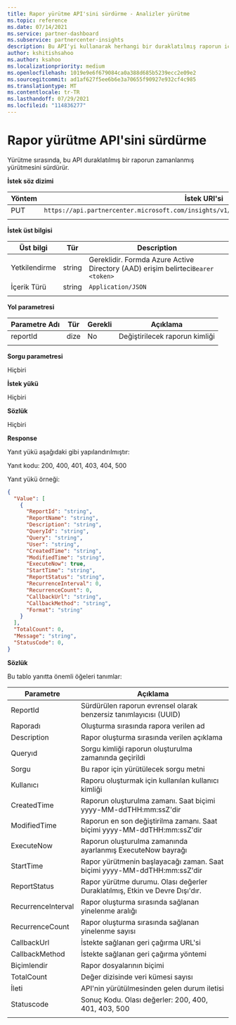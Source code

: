 ```yaml
---
title: Rapor yürütme API'sini sürdürme - Analizler yürütme
ms.topic: reference
ms.date: 07/14/2021
ms.service: partner-dashboard
ms.subservice: partnercenter-insights
description: Bu API'yi kullanarak herhangi bir duraklatılmış raporun içgörülerde yürütülmesini İş Ortağı Merkezi kullanın.
author: kshitishsahoo
ms.author: ksahoo
ms.localizationpriority: medium
ms.openlocfilehash: 1019e9e6f679084ca0a388d685b5239ecc2e09e2
ms.sourcegitcommit: ad1af627f5ee6b6e3a70655f90927e932cf4c985
ms.translationtype: MT
ms.contentlocale: tr-TR
ms.lasthandoff: 07/29/2021
ms.locfileid: "114836277"
---
```

# <a name="resume-report-executions-api"></a>Rapor yürütme API'sini sürdürme

Yürütme sırasında, bu API duraklatılmış bir raporun zamanlanmış yürütmesini sürdürür.

**İstek söz dizimi**

|    Yöntem    |    İstek URI'si    |
|    ----    |    ----    |
|    PUT    |    `https://api.partnercenter.microsoft.com/insights/v1/mpn/ScheduledReport/resume/{ReportID}`    |
|        |        |

**İstek üst bilgisi**

|    Üst bilgi    |    Tür    |    Description    |
|    ----    |    ----    |    ----    |
|    Yetkilendirme    |    string    |    Gereklidir. Formda Azure Active Directory (AAD) erişim belirteci`Bearer <token>`    |
|    İçerik Türü    |    string    |    `Application/JSON`    |
|        |        |        |

**Yol parametresi**

|    Parametre Adı    |    Tür    |    Gerekli    |    Açıklama    |
|    ----    |    ----    |    ----    |    ----    |
|    reportId     |    dize    |    No    |    Değiştirilecek raporun kimliği     |
|        |        |        |        |

**Sorgu parametresi**

Hiçbiri

**İstek yükü**

Hiçbiri

**Sözlük**

Hiçbiri

**Response**

Yanıt yükü aşağıdaki gibi yapılandırılmıştır:

Yanıt kodu: 200, 400, 401, 403, 404, 500

Yanıt yükü örneği:

```json
{ 
  "Value": [ 
    { 
      "ReportId": "string", 
      "ReportName": "string", 
      "Description": "string", 
      "QueryId": "string", 
      "Query": "string", 
      "User": "string", 
      "CreatedTime": "string", 
      "ModifiedTime": "string", 
      "ExecuteNow": true, 
      "StartTime": "string", 
      "ReportStatus": "string", 
      "RecurrenceInterval": 0, 
      "RecurrenceCount": 0, 
      "CallbackUrl": "string", 
      "CallbackMethod": "string", 
      "Format": "string" 
    } 
  ], 
  "TotalCount": 0, 
  "Message": "string", 
  "StatusCode": 0, 
} 
```

**Sözlük**

Bu tablo yanıtta önemli öğeleri tanımlar:

|    Parametre    |    Açıklama    |
|    ----    |    ----    |
|    ReportId     |    Sürdürülen raporun evrensel olarak benzersiz tanımlayıcısı (UUID)     |
|    Raporadı     |    Oluşturma sırasında rapora verilen ad     |
|    Description     |    Rapor oluşturma sırasında verilen açıklama     |
|    Queryıd     |    Sorgu kimliği raporun oluşturulma zamanında geçirildi     |
|    Sorgu     |    Bu rapor için yürütülecek sorgu metni     |
|    Kullanıcı     |    Raporu oluşturmak için kullanılan kullanıcı kimliği     |
|    CreatedTime     |    Raporun oluşturulma zamanı. Saat biçimi yyyy-MM-ddTHH:mm:ssZ'dir     |
|    ModifiedTime     |    Raporun en son değiştirilma zamanı. Saat biçimi yyyy-MM-ddTHH:mm:ssZ'dir     |
|    ExecuteNow     |    Raporun oluşturulma zamanında ayarlanmış ExecuteNow bayrağı    |
|    StartTime     |    Rapor yürütmenin başlayacağı zaman. Saat biçimi yyyy-MM-ddTHH:mm:ssZ'dir     |
|    ReportStatus     |    Rapor yürütme durumu. Olası değerler Duraklatılmış, Etkin ve Devre Dışı'dır.     |
|    RecurrenceInterval     |    Rapor oluşturma sırasında sağlanan yinelenme aralığı     |
|    RecurrenceCount     |    Rapor oluşturma sırasında sağlanan yinelenme sayısı     |
|    CallbackUrl     |    İstekte sağlanan geri çağırma URL'si     |
|    CallbackMethod    |    İstekte sağlanan geri çağırma yöntemi    |
|    Biçimlendir     |    Rapor dosyalarının biçimi     |
|    TotalCount     |    Değer dizisinde veri kümesi sayısı     |
|    İleti     |    API'nin yürütülmesinden gelen durum iletisi     |
|    Statuscode     |    Sonuç Kodu. Olası değerler: 200, 400, 401, 403, 500     |
|        |        |
